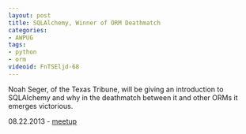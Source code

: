 ```yaml
---
layout: post
title: SQLAlchemy, Winner of ORM Deathmatch
categories:
- AWPUG
tags:
- python
- orm
videoid: FnTSEljd-68
---
```


<P>
Noah Seger, of the Texas Tribune, will be giving an introduction to SQLAlchemy and why in the deathmatch between it and other ORMs it emerges victorious.
</P>

08.22.2013 - <a href="http://www.meetup.com/austinwebpythonusergroup/events/134920072/">meetup</a>
